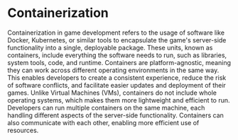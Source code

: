 # Containerization

Containerization in game development refers to the usage of software like Docker, Kubernetes, or similar tools to encapsulate the game's server-side functionality into a single, deployable package. These units, known as containers, include everything the software needs to run, such as libraries, system tools, code, and runtime. Containers are platform-agnostic, meaning they can work across different operating environments in the same way. This enables developers to create a consistent experience, reduce the risk of software conflicts, and facilitate easier updates and deployment of their games. Unlike Virtual Machines (VMs), containers do not include whole operating systems, which makes them more lightweight and efficient to run. Developers can run multiple containers on the same machine, each handling different aspects of the server-side functionality. Containers can also communicate with each other, enabling more efficient use of resources.